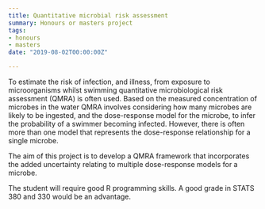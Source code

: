 ```yaml
---
title: Quantitative microbial risk assessment 
summary: Honours or masters project
tags:
- honours
- masters
date: "2019-08-02T00:00:00Z"

---
```


To estimate the risk of infection, and illness, from exposure to microorganisms whilst swimming quantitative microbiological risk assessment (QMRA) is often used. Based on the measured concentration of microbes in the water QMRA involves considering how many microbes are likely to be ingested, and the dose-response model for the microbe, to infer the probability of a swimmer becoming infected. However, there is often more than one model that represents the dose-response relationship for a single microbe.

The aim of this project is to develop a QMRA framework that incorporates the added uncertainty relating to multiple dose-response models for a microbe.


The student will require good R programming skills. A good grade in STATS 380 and 330 would be an advantage.
